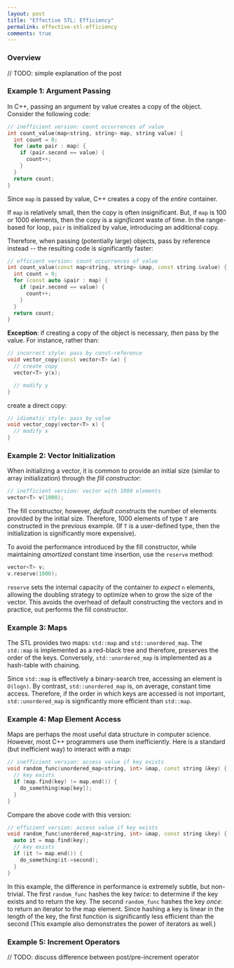 ```yaml
---
layout: post
title: "Effective STL: Efficiency"
permalink: effective-stl-efficiency
comments: true
---
```


### Overview
// TODO: simple explanation of the post

### Example 1: Argument Passing
In C++, passing an argument by value creates a copy of the object. Consider the following code:

```cpp
// inefficient version: count occurrences of value
int count_value(map<string, string> map, string value) {
  int count = 0;
  for (auto pair : map) {
    if (pair.second == value) {
      count++;
    }
  }
  return count;
}
```

Since `map` is passed by value, C++ creates a copy of the _entire_ container.

If `map` is relatively small, then the copy is often insignificant. But, if `map` is 100 or 1000 elements, then the copy is a _significant_ waste of time. In the range-based for loop, `pair` is initialized by value, introducing an additional copy.

Therefore, when passing (potentially large) objects, pass by reference instead -- the resulting code is significantly faster:

```cpp
// efficient version: count occurrences of value
int count_value(const map<string, string> &map, const string &value) {
  int count = 0;
  for (const auto &pair : map) {
    if (pair.second == value) {
      count++;
    }
  }
  return count;
}
```

**Exception**: if creating a copy of the object is necessary, _then_ pass by the value. For instance, rather than:

```cpp
// incorrect style: pass by const-reference
void vector_copy(const vector<T> &x) {
  // create copy
  vector<T> y(x);

  // modify y
}
```

create a direct copy:

```cpp
// idiomatic style: pass by value
void vector_copy(vector<T> x) {
  // modify x
}
```

### Example 2: Vector Initialization
When initializing a vector, it is common to provide an initial size (similar to array initialization) through the _fill constructor_:

```cpp
// inefficient version: vector with 1000 elements
vector<T> v(1000);
```

The fill constructor, however, _default constructs_ the number of elements provided by the initial size. Therefore, 1000 elements of type `T` are constructed in the previous example. (If `T` is a user-defined type, then the initialization is significantly more expensive).

To avoid the performance introduced by the fill constructor, while maintaining _amortized_ constant time insertion, use the `reserve` method:

```cpp
vector<T> v;
v.reserve(1000);
```

`reserve` sets the internal capacity of the container to _expect_ `n` elements, allowing the doubling strategy to optimize when to grow the size of the vector. This avoids the overhead of default constructing the vectors and in practice, out performs the fill constructor.

### Example 3: Maps
The STL provides two maps: `std::map` and `std::unordered_map`. The `std::map` is implemented as a red-black tree and therefore, preserves the order of the keys. Conversely, `std::unordered_map` is implemented as a hash-table with chaining.

Since `std::map` is effectively a binary-search tree, accessing an element is `O(logn)`. By contrast, `std::unordered_map` is, on average, constant time access. Therefore, if the order in which keys are accessed is not important, `std::unordered_map` is significantly more efficient than `std::map`.

### Example 4: Map Element Access
Maps are perhaps the most useful data structure in computer science. However, most C++ programmers use them inefficiently. Here is a standard (but inefficient way) to interact with a map:
```cpp
// inefficient version: access value if key exists
void random_func(unordered_map<string, int> &map, const string &key) {
  // key exists
  if (map.find(key) != map.end()) {
    do_something(map[key]);
  }
}
```

Compare the above code with this version:

```cpp
// efficient version: access value if key exists
void random_func(unordered_map<string, int> &map, const string &key) {
  auto it = map.find(key);
  // key exists
  if (it != map.end()) {
    do_something(it->second);
  }
}
```

In this example, the difference in performance is extremely subtle, but non-trivial. The first `random_func` hashes the key _twice_: to determine if the key exists and to return the key. The second `random_func` hashes the key _once_: to return an iterator to the map element. Since hashing a key is linear in the length of the key, the first function is significantly less efficient than the second (This example also demonstrates the power of iterators as well.)

### Example 5: Increment Operators
// TODO: discuss difference between post/pre-increment operator
